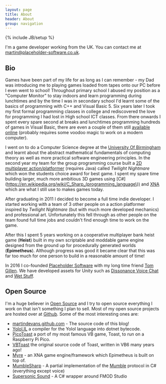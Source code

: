 ```yaml
---
layout: page
title: About 
header: About
group: navigation
---
```

{% include JB/setup %}

I'm a game developer working from the UK. You can contact me at <a href="mailto:martin@placeholder-software.co.uk">martin@placeholder-software.co.uk</a>.

## Bio

Games have been part of my life for as long as I can remember - my Dad was introducing me to playing games loaded from tapes onto our PC before I even went to school! Throughout primary school I abused my position as a "Computer Monitor" to stay indoors and learn programming during lunchtimes and by the time I was in secondary school I'd learnt some of the basics of programming with C++ and Visual Basic 5. Six years later I took my first formal programming classes in college and rediscovered the love for programming I had lost in High school ICT classes. From there onwards I spent every spare second at breaks and lunchtimes programming hundreds of games in Visual Basic, there are even a couple of them still [available](https://static.placeholder-software.co.uk/AsteroidsII.zip) [online](https://static.placeholder-software.co.uk/Platformer.rar) (probably requires some voodoo magic to work on a modern computer).

I went on to do a Computer Science degree at the [University Of Birmingham](https://www.cs.bham.ac.uk/) and learnt about the abstract mathematical fundamentals of computing theory as well as more practical software engineering principles. In the second year my team for the group programming course built a [2D multiplayer action/platformer](http://static.placeholder-software.co.uk/TwilightNightmare.rar) (requires Java) called *Twilight Nightmare* which won the students choice award for best game. I spent my spare time building larger, much more ambitious 3D games using [C#](https://en.wikipedia.org/wiki/C_Sharp_(programming_language\)) and [XNA](https://en.wikipedia.org/wiki/Microsoft_XNA) which are what I still use to makes games today.

After graduating in 2011 I decided to become a full time indie developer. I started working with a team of 3 other people on a action platformer inspired by *Twilight Nightmare* (but with much more developed mechanics) and professional art. Unfortunately this fell through as other people on the team found full time jobs and couldn't find enough time to work on the game.

After this I spent 5 years working on a cooperative multiplayer bank heist game (**Heist**) built in my own scriptable and moddable game engine designed from the ground up for procedurally generated worlds (**Epimetheus**). Although progress was good it became clear that this was far too much for one person to build in a reasonable amount of time!

In 2016 I co-founded [Placeholder Software](https://placeholder-software.co.uk/) with my long time friend [Tom Gillen](https://github.com/TomGillen). We have developed assets for Unity such as [Dissonance Voice Chat](https://www.assetstore.unity3d.com/#!/content/70078?aid=1100lJ2J) and [Wet Stuff](https://assetstore.unity.com/packages/tools/particles-effects/wet-stuff-118969?aid=1100lJ2J).

## Open Source

I'm a huge believer in [Open Source](https://en.wikipedia.org/wiki/Open_source) and I try to open source everything I work on that isn't something I plan to sell. Most of my open source projects are hosted over at [Github](https://github.com/martindevans?tab=repositories). Some of the most interesting ones are:

 - [martindevans.github.com](https://github.com/martindevans/martindevans.github.com) - The source code of this blog!
 - [Yolol.IL](https://github.com/martindevans/Yolol.IL) a compiler for the Yolol language into dotnet bytecode.
 - [PicoToast](https://github.com/martindevans/PicoToast) a port of my most famous VB game, Toast, to run on a Raspberry Pi Pico.
 - [VBToast](https://github.com/martindevans/VBToast) the original source code of Toast, written in VB6 many years ago!
 - [Myre](https://github.com/martindevans/Myre) - an XNA game engine/framework which Epimetheus is built on top of.
 - [MumbleSharp](https://github.com/martindevans/MumbleSharp) - A partial implementation of the [Mumble](http://mumble.sourceforge.net/) protocol in C# (everything except voice)
 - [Supersonic Sound](https://github.com/martindevans/SupersonicSound) - A C# wrapper around FMOD Studio